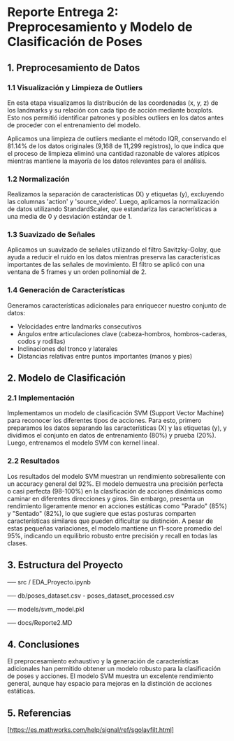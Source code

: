 # Reporte Entrega 2: Preprocesamiento y Modelo de Clasificación de Poses

## 1. Preprocesamiento de Datos

### 1.1 Visualización y Limpieza de Outliers
En esta etapa visualizamos la distribución de las coordenadas (x, y, z) de los landmarks y su relación con cada tipo de acción mediante boxplots. Esto nos permitió identificar patrones y posibles outliers en los datos antes de proceder con el entrenamiento del modelo.

Aplicamos una limpieza de outliers mediante el método IQR, conservando el 81.14% de los datos originales (9,168 de 11,299 registros), lo que indica que el proceso de limpieza eliminó una cantidad razonable de valores atípicos mientras mantiene la mayoría de los datos relevantes para el análisis.

### 1.2 Normalización
Realizamos la separación de características (X) y etiquetas (y), excluyendo las columnas 'action' y 'source_video'. Luego, aplicamos la normalización de datos utilizando StandardScaler, que estandariza las características a una media de 0 y desviación estándar de 1.

### 1.3 Suavizado de Señales
Aplicamos un suavizado de señales utilizando el filtro Savitzky-Golay, que ayuda a reducir el ruido en los datos mientras preserva las características importantes de las señales de movimiento. El filtro se aplicó con una ventana de 5 frames y un orden polinomial de 2.

### 1.4 Generación de Características
Generamos características adicionales para enriquecer nuestro conjunto de datos:
- Velocidades entre landmarks consecutivos
- Ángulos entre articulaciones clave (cabeza-hombros, hombros-caderas, codos y rodillas)
- Inclinaciones del tronco y laterales
- Distancias relativas entre puntos importantes (manos y pies)

## 2. Modelo de Clasificación

### 2.1 Implementación
Implementamos un modelo de clasificación SVM (Support Vector Machine) para reconocer los diferentes tipos de acciones. Para esto, primero preparamos los datos separando las características (X) y las etiquetas (y), y dividimos el conjunto en datos de entrenamiento (80%) y prueba (20%). Luego, entrenamos el modelo SVM con kernel lineal.

### 2.2 Resultados
Los resultados del modelo SVM muestran un rendimiento sobresaliente con un accuracy general del 92%. El modelo demuestra una precisión perfecta o casi perfecta (98-100%) en la clasificación de acciones dinámicas como caminar en diferentes direcciones y giros. Sin embargo, presenta un rendimiento ligeramente menor en acciones estáticas como "Parado" (85%) y "Sentado" (82%), lo que sugiere que estas posturas comparten características similares que pueden dificultar su distinción. A pesar de estas pequeñas variaciones, el modelo mantiene un f1-score promedio del 95%, indicando un equilibrio robusto entre precisión y recall en todas las clases.

## 3. Estructura del Proyecto

── src / EDA_Proyecto.ipynb

── db/poses_dataset.csv - poses_dataset_processed.csv

── models/svm_model.pkl

── docs/Reporte2.MD

## 4. Conclusiones
El preprocesamiento exhaustivo y la generación de características adicionales han permitido obtener un modelo robusto para la clasificación de poses y acciones. El modelo SVM muestra un excelente rendimiento general, aunque hay espacio para mejoras en la distinción de acciones estáticas.

## 5. Referencias

[https://es.mathworks.com/help/signal/ref/sgolayfilt.html]